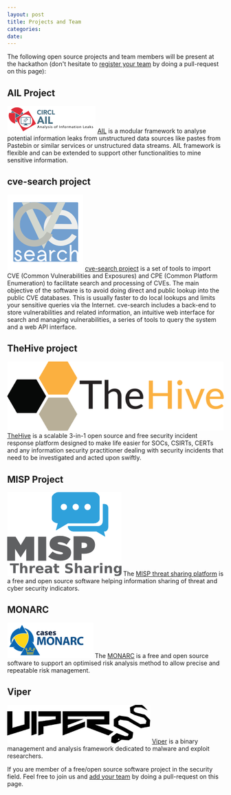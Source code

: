 ```yaml
---
layout: post
title: Projects and Team
categories:
date:
---
```


The following open source projects and team members will be present at the hackathon (don't hesitate to [register your team](https://github.com/circl/hackathon) by doing a pull-request on this page):


## AIL Project

![AIL logo](/images/logos/AIL.png)
[AIL](https://github.com/CIRCL/AIL-framework) is a modular framework to analyse potential information leaks from unstructured data sources like pastes from Pastebin or similar services or unstructured data streams. AIL framework is flexible and can be extended to support other functionalities to mine sensitive information.

## cve-search project

![cve-search logo](/images/logos/cve-search.png)
[cve-search project](https://github.com/cve-search/) is a set of tools to import CVE (Common Vulnerabilities and Exposures) and CPE (Common Platform Enumeration) to facilitate search and processing of CVEs.  The main objective of the software is to avoid doing direct and public lookup into the public CVE databases. This is usually faster to do local lookups and limits your sensitive queries via the Internet.  cve-search includes a back-end to store vulnerabilities and related information, an intuitive web interface for search and managing vulnerabilities, a series of tools to query the system and a web API interface.

## TheHive project

![TheHive](/images/logos/thehive.png)
[TheHive](https://thehive-project.org/) is a scalable 3-in-1 open source and free security incident response platform designed to make life easier for SOCs, CSIRTs, CERTs and any information security practitioner dealing with security incidents that need to be investigated and acted upon swiftly.

## MISP Project

![MISP Project](/images/logos/misp-logo.png)
The [MISP threat sharing platform](https://www.misp.software/) is a free and open source software helping information sharing of threat and cyber security indicators.

## MONARC

![MONARC](/images/logos/monarc.png)
The [MONARC](https://github.com/CASES-LU/MonarcAppFO) is a free and open source software to support an optimised risk analysis method to allow precise and repeatable risk management.

## Viper

![Viper](/images/logos/viper.png)
[Viper](http://www.viper.li/) is a binary management and analysis framework dedicated to malware and exploit researchers.

If you are member of a free/open source software project in the security field. Feel free to join us and [add your team](https://github.com/circl/hackathon) by doing a pull-request on this page.

